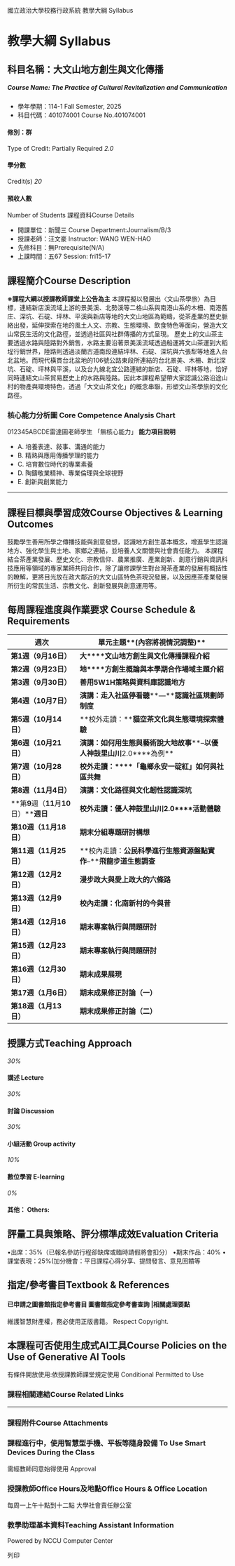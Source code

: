 國立政治大學校務行政系統 教學大綱 Syllabus
# 教學大綱 Syllabus
##  科目名稱：大文山地方創生與文化傳播
#####  Course Name: The Practice of Cultural Revitalization and Communication
  * 學年學期：114-1 Fall Semester, 2025 
  * 科目代碼：401074001 Course No.401074001


#### 修別：群
Type of Credit: Partially Required 
_2.0_
#### 學分數
Credit(s)
_20_
#### 預收人數
Number of Students
課程資料Course Details
  * 開課單位：新聞三 Course Department:Journalism/B/3 
  * 授課老師：汪文豪 Instructor: WANG WEN-HAO 
  * 先修科目：無Prerequisite(N/A)
  * 上課時間：五67 Session: fri15-17


##  課程簡介Course Description
**※課程大綱以授課教師課堂上公告為主**
本課程擬以發展出〈文山茶學旅〉為目標，連結新店溪流域上游的景美溪、北勢溪等二格山系與南港山系的木柵、南港舊庄、深坑、石碇、坪林、平溪與新店等地的大文山地區為範疇，從茶產業的歷史脈絡出發，延伸探索在地的風土人文、宗教、生態環境、飲食特色等面向，營造大文山常民生活的文化路徑，並透過社區與社群傳播的方式呈現。
歷史上的文山茶主要透過水路與陸路對外銷售，水路主要沿著景美溪流域透過船運將文山茶運到大稻埕行銷世界，陸路則透過淡蘭古道南段連結坪林、石碇、深坑與六張犁等地進入台北盆地。而現代橫貫台北盆地的106號公路東段所連結的台北景美、木柵、新北深坑、石碇、坪林與平溪，以及台九線北宜公路連結的新店、石碇、坪林等地，恰好同時連結文山茶貿易歷史上的水路與陸路。因此本課程希望帶大家認識公路沿途山村的物產與環境特色，透過「大文山茶文化」的概念串聯，形塑文山茶學旅的文化路徑。
###  核心能力分析圖 Core Competence Analysis Chart
012345ABCDE雷達圖老師學生
「無核心能力」 
**能力項目說明**
  * A. 培養表達、敍事、溝通的能力
  * B. 精熟與應用傳播學理的能力
  * C. 培育數位時代的專業素養
  * D. 陶鑄敬業精神、專業倫理與全球視野
  * E. 創新與創業能力


* * *
##  課程目標與學習成效Course Objectives & Learning Outcomes 
鼓勵學生善用所學之傳播技能與創意發想，認識地方創生基本概念，增進學生認識地方、強化學生與土地、家鄉之連結，並培養人文關懷與社會責任能力。
本課程結合茶產業發展、歷史文化、宗教信仰、農業推廣、產業創新、創意行銷與資訊科技應用等領域的專家業師共同合作，除了讓修課學生對台灣茶產業的發展有概括性的瞭解，更將目光放在政大鄰近的大文山區特色茶現況發展，以及因應茶產業發展所衍生的常民生活、宗教文化、創新發展與創意運用等。
##  每周課程進度與作業要求 Course Schedule & Requirements
**週次** |  **單元主題****(****內容將視情況調整****)**  
---|---  
**第****1****週（****9****月****16****日）** |  **大****文山地方創生與文化傳播課程介紹**  
**第****2****週（****9****月****23****日）** |  **地****方創生概論與本學期合作場域主題介紹**  
**第****3****週（****9****月****30****日）** |  **善****用****5****W1H****策略與資料庫認識地方**  
**第****4****週（****10****月****7****日）** |  **演講：走入社區停看聽****—****認識社區規劃師制度**  
**第****5****週（****10****月****14****日）** |  **校外走讀：****貓空茶文化與生態環境探索體驗**  
**第****6****週（****10****月****21****日）** |  **演講：如何用生態與藝術說大地故事****–****以優人神鼓里山川****2.0****為例**  
**第****7****週（****10****月****28****日）** |  **校外走讀：****「龜鄉永安一碇紅」如何與社區共舞**  
**第****8****週（****11****月****4****日）** |  **演講：文化路徑與文化韌性認識深坑**  
**第****9****週（****11****月****10****日）****週日** |  **校外走讀：****優人神鼓里山川****2.0****活動體驗**  
**第****10****週（****11****月****18****日）** |  **期末分組專題研討構想**  
**第****11****週（****11****月****25****日）** |  **校內走讀：****公民科學進行生態資源盤點實作****–****飛龍步道生態調查**  
**第****12****週（****12****月****2****日）** |  **漫步政大與愛上政大的六條路**  
**第****13****週（****12****月****9****日）** |  **校內走讀：化南新村的今與昔**  
**第****14****週（****12****月****16****日）** |  **期末專案執行與問題研討**  
**第****15****週（****12****月****23****日）** |  **期末專案執行與問題研討**  
**第****16****週（****12****月****30****日）** |  **期末成果展現**  
**第****17****週（****1****月****6****日）** |  **期末成果修正討論（一）**  
**第****18****週（****1****月****13****日）** |  **期末成果修正討論（二）**  
##  授課方式Teaching Approach
_30%_
####  講述 Lecture
_30%_
####  討論 Discussion
_30%_
####  小組活動 Group activity
_10%_
####  數位學習 E-learning
_0%_
####  其他： Others:
##  評量工具與策略、評分標準成效Evaluation Criteria
•出席：35%（已報名參訪行程卻缺席或臨時請假將會扣分）
•期末作品：40%
•課堂表現：25%(加分機會：平日課程心得分享、提問發言、意見回饋等
##  指定/參考書目Textbook & References
####  已申請之圖書館指定參考書目  圖書館指定參考書查詢 |相關處理要點
維護智慧財產權，務必使用正版書籍。 Respect Copyright.
##  本課程可否使用生成式AI工具Course Policies on the Use of Generative AI Tools
有條件開放使用:依授課教師課堂規定使用 Conditional Permitted to Use 
###  課程相關連結Course Related Links
* * *
###  課程附件Course Attachments
###  課程進行中，使用智慧型手機、平板等隨身設備 To Use Smart Devices During the Class
需經教師同意始得使用  Approval
###  授課教師Office Hours及地點Office Hours & Office Location
每周一上午十點到十二點
大學社會責任辦公室
###  教學助理基本資料Teaching Assistant Information
Powered by NCCU Computer Center
  
列印
